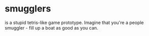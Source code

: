 # smugglers

is a stupid tetris-like game prototype.
Imagine that you're a people smuggler - fill up a boat as good as you can.
